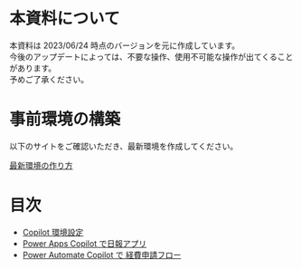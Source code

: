 # 本資料について

本資料は 2023/06/24 時点のバージョンを元に作成しています。<br>
今後のアップデートによっては、不要な操作、使用不可能な操作が出てくることがあります。<br>
予めご了承ください。

# 事前環境の構築

以下のサイトをご確認いただき、最新環境を作成してください。

[最新環境の作り方](https://github.com/rnakamuramartiny/HowToM365-PPFDevelopEnvironment/blob/main/3_%E6%9C%80%E6%96%B0%E7%92%B0%E5%A2%83%E3%81%AE%E4%BD%9C%E3%82%8A%E6%96%B9/README.md)

# 目次 

  *  [Copilot 環境設定](./1_Copilot%E7%92%B0%E5%A2%83%E8%A8%AD%E5%AE%9A/README.md)
  *  [Power Apps Copilot で日報アプリ](./2_Power_Apps_Copilot_%E6%97%A5%E5%A0%B1%E3%82%A2%E3%83%97%E3%83%AA/README.md)
  *  [Power Automate Copilot で 経費申請フロー](./3_Power_Automate_Copilot_/README.md)